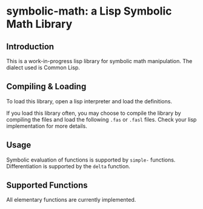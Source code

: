 symbolic-math: a Lisp Symbolic Math Library
===========================================

Introduction
------------
This is a work-in-progress lisp library for symbolic math manipulation. The dialect used is Common Lisp.

Compiling & Loading
-------------------
To load this library, open a lisp interpreter and load the definitions.

If you load this library often, you may choose to compile the library by compiling the files and load the following `.fas` or `.fasl` files. Check your lisp implementation for more details.

Usage
-----
Symbolic evaluation of functions is supported by `simple-` functions.
Differentiation is supported by the `delta` function.

Supported Functions
-------------------
All elementary functions are currently implemented.